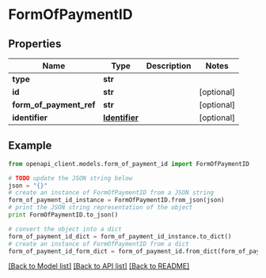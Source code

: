 # FormOfPaymentID


## Properties
Name | Type | Description | Notes
------------ | ------------- | ------------- | -------------
**type** | **str** |  | 
**id** | **str** |  | [optional] 
**form_of_payment_ref** | **str** |  | [optional] 
**identifier** | [**Identifier**](Identifier.md) |  | [optional] 

## Example

```python
from openapi_client.models.form_of_payment_id import FormOfPaymentID

# TODO update the JSON string below
json = "{}"
# create an instance of FormOfPaymentID from a JSON string
form_of_payment_id_instance = FormOfPaymentID.from_json(json)
# print the JSON string representation of the object
print FormOfPaymentID.to_json()

# convert the object into a dict
form_of_payment_id_dict = form_of_payment_id_instance.to_dict()
# create an instance of FormOfPaymentID from a dict
form_of_payment_id_form_dict = form_of_payment_id.from_dict(form_of_payment_id_dict)
```
[[Back to Model list]](../README.md#documentation-for-models) [[Back to API list]](../README.md#documentation-for-api-endpoints) [[Back to README]](../README.md)


